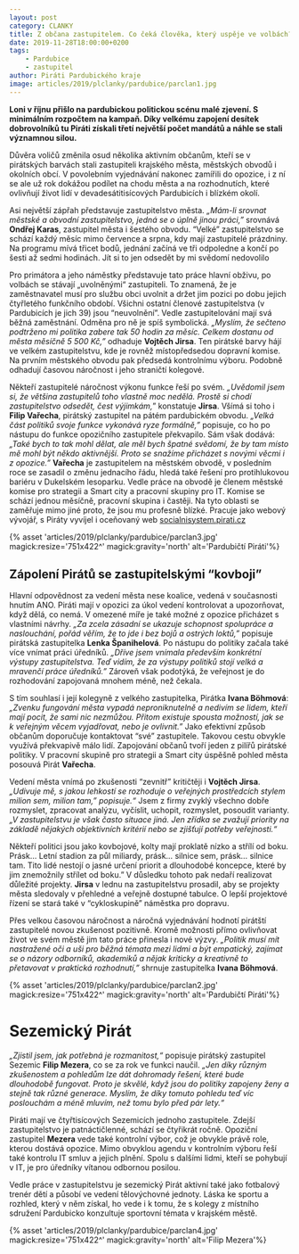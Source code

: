 ```yaml
---
layout: post
category: CLANKY
title: Z občana zastupitelem. Co čeká člověka, který uspěje ve volbách?
date: 2019-11-28T18:00:00+0200
tags: 
    - Pardubice
    - zastupitel
author: Piráti Pardubického kraje
image: articles/2019/plclanky/pardubice/parclan1.jpg
---
```


**Loni v říjnu přišlo na pardubickou politickou scénu malé zjevení. S minimálním rozpočtem na kampaň. Díky velkému zapojení desítek dobrovolníků tu Piráti získali třetí největší počet mandátů a náhle se stali významnou silou.**


Důvěra voličů změnila osud několika aktivním občanům, kteří se v pirátských barvách stali zastupiteli krajského města, městských obvodů i okolních obcí. V povolebním vyjednávání nakonec zamířili do opozice, i z ní se ale už rok dokážou podílet na chodu města a na rozhodnutích, které ovlivňují život lidí v devadesátitisícových Pardubicích i blízkém okolí.


Asi největší zápřah představuje zastupitelstvo města. *„Mám-li srovnat městské a obvodní zastupitelstvo, jedná se o úplně jinou práci,”* srovnává **Ondřej Karas**, zastupitel města i šestého obvodu. “Velké” zastupitelstvo se schází každý měsíc mimo července a srpna, kdy mají zastupitelé prázdniny. Na programu mívá třicet bodů, jednání začíná ve tři odpoledne a končí po šesti až sedmi hodinách.
Jít si to jen odsedět by mi svědomí nedovolilo


Pro primátora a jeho náměstky představuje tato práce hlavní obživu, po volbách se stávají „uvolněnými“ zastupiteli. To znamená, že je zaměstnavatel musí pro službu obci uvolnit a držet jim pozici po dobu jejich čtyřletého funkčního období. Všichni ostatní členové zastupitelstva (v Pardubicích je jich 39) jsou “neuvolnění”. Vedle zastupitelování mají svá běžná zaměstnání. Odměna pro ně je spíš symbolická. *„Myslím, že sečteno podtrženo mi politika zabere tak 50 hodin za měsíc. Celkem dostanu od města měsíčně 5 500 Kč,”* odhaduje **Vojtěch Jirsa**. 
Ten pirátské barvy hájí ve velkém zastupitelstvu, kde je rovněž místopředsedou dopravní komise. Na prvním městského obvodu pak předsedá kontrolnímu výboru. Podobně odhadují časovou náročnost i jeho straničtí kolegové.


Někteří zastupitelé náročnost výkonu funkce řeší po svém. *„Uvědomil jsem si, že většina zastupitelů toho vlastně moc nedělá. Prostě si chodí zastupitelstvo odsedět, čest výjimkám,*” konstatuje **Jirsa**. Všímá si toho i **Filip Vařecha**, pirátský zastupitel na pátém pardubickém obvodu. *„Velká část politiků svoje funkce vykonává ryze formálně,”* popisuje, co ho po nástupu do funkce opozičního zastupitele překvapilo. Sám však dodává: *„Také bych to tak mohl dělat, ale měl bych špatné svědomí, že by tam místo mě mohl být někdo aktivnější. Proto se snažíme přicházet s novými věcmi i z opozice.”* **Vařecha** je zastupitelem na městském obvodě, v posledním roce se zasadil o změnu jednacího řádu, hledá také řešení pro protihlukovou bariéru v Dukelském lesoparku. Vedle práce na obvodě je členem městské komise pro strategii a Smart city a pracovní skupiny pro IT. Komise se schází jednou měsíčně, pracovní skupina i častěji. Na tyto oblasti se zaměřuje mimo jiné proto, že jsou mu profesně blízké. Pracuje jako webový vývojář, s Piráty vyvíjel i oceňovaný web [socialnisystem.pirati.cz](http://socialnisystem.pirati.cz) 

{% asset 'articles/2019/plclanky/pardubice/parclan3.jpg' magick:resize='751x422^' 
magick:gravity='north' alt='Pardubičtí Piráti'%}


## Zápolení Pirátů se zastupitelskými “kovboji”


Hlavní odpovědnost za vedení města nese koalice, vedená v současnosti hnutím ANO. Piráti mají v opozici za úkol vedení kontrolovat a upozorňovat, když dělá, co nemá. V omezené míře je také možné z opozice přicházet s vlastními návrhy. *„Za zcela zásadní se ukazuje schopnost spolupráce a naslouchání, pořád věřím, že to jde i bez bojů a ostrých loktů,”* popisuje pirátská zastupitelka **Lenka Španihelová**. 
Po nástupu do politiky začala také více vnímat práci úředníků. 
*„Dříve jsem vnímala především konkrétní výstupy zastupitelstva. Teď vidím, že za výstupy politiků stojí velká a mravenčí práce úředníků.”* Zároveň však podotýká, že veřejnost je do rozhodování zapojovaná mnohem méně, než čekala.


 S tím souhlasí i její kolegyně z velkého zastupitelka, Pirátka **Ivana Böhmová**: *„Zvenku fungování města vypadá neproniknutelně a nedivím se lidem, kteří mají pocit, že sami nic nezmůžou. Přitom existuje spousta možností, jak se k veřejným věcem vyjadřovat, nebo je ovlivnit.”* Jako efektivní způsob občanům doporučuje kontaktovat “své” zastupitele. Takovou cestu obvykle využívá překvapivě málo lidí. Zapojování občanů tvoří jeden z pilířů pirátské politiky. V pracovní skupině pro strategii a Smart city úspěšně pohled města posouvá Pirát **Vařecha**.
 
 
Vedení města vnímá po zkušenosti “zevnitř” kritičtěji i **Vojtěch Jirsa**. *„Udivuje mě, s jakou lehkostí se rozhoduje o veřejných prostředcích stylem milion sem, milion tam,” popisuje.“* Jsem z firmy zvyklý všechno dobře rozmyslet, zpracovat analýzu, vyčíslit, uchopit, rozmyslet, posoudit varianty. *„V zastupitelstvu je však často situace jiná. Jen zřídka se zvažují priority na základě nějakých objektivních kritérií nebo se zjišťují potřeby veřejnosti.“* 

Někteří politici jsou jako kovbojové, kolty mají proklatě nízko a střílí od boku. Prásk… Letní stadion za půl miliardy, prásk… silnice sem, prásk… silnice tam. Tito lidé nestojí o jasné určení priorit a dlouhodobé koncepce, které by jim znemožnily střílet od boku.” V důsledku tohoto pak nedaří realizovat důležité projekty. **Jirsa** v lednu na zastupitelstvu prosadil, aby se projekty města sledovaly v přehledné a veřejně dostupné tabulce. O lepší projektové řízení se stará také v “cykloskupině” náměstka pro dopravu.


Přes velkou časovou náročnost a náročná vyjednávání hodnotí pirátští zastupitelé novou zkušenost pozitivně. Kromě možnosti přímo ovlivňovat život ve svém městě jim tato práce přinesla i nové výzvy. *„Politik musí mít nastražené oči a uši pro běžná témata mezi lidmi a být empatický, zajímat se o názory odborníků, akademiků a nějak kriticky a kreativně to přetavovat v praktická rozhodnutí,”* shrnuje zastupitelka **Ivana Böhmová**.


{% asset 'articles/2019/plclanky/pardubice/parclan2.jpg' magick:resize='751x422^' 
magick:gravity='north' alt='Pardubičtí Piráti'%}


# Sezemický Pirát


*„Zjistil jsem, jak potřebná je rozmanitost,“* popisuje pirátský zastupitel Sezemic **Filip Mezera**, co se za rok ve funkci naučil. *„Jen díky různým zkušenostem a pohledům lze dát dohromady řešení, které bude dlouhodobě fungovat. Proto je skvělé, když jsou do politiky zapojeny ženy a stejně tak různé generace. Myslím, že díky tomuto pohledu teď víc poslouchám a méně mluvím, než tomu bylo před pár lety.“*

Piráti mají ve čtyřtisícových Sezemicích jednoho zastupitele. Zdejší zastupitelstvo je patnáctičlenné, schází se čtyřikrát ročně. Opoziční zastupitel **Mezera** vede také kontrolní výbor, což je obvykle právě role, kterou dostává opozice. Mimo obvyklou agendu v kontrolním výboru řeší také kontrolu IT smluv a jejich plnění. Spolu s dalšími lidmi, kteří se pohybují v IT, je pro úředníky vítanou odbornou posilou. 

Vedle práce v zastupitelstvu je sezemický Pirát aktivní také jako fotbalový trenér dětí a působí ve vedení tělovýchovné jednoty. Láska ke sportu a rozhled, který v něm získal, ho vede i k tomu, že s kolegy z místního sdružení Pardubicko konzultuje sportovní témata v krajském městě. 

{% asset 'articles/2019/plclanky/pardubice/parclan4.jpg' magick:resize='751x422^' 
magick:gravity='north' alt='Filip Mezera'%}
